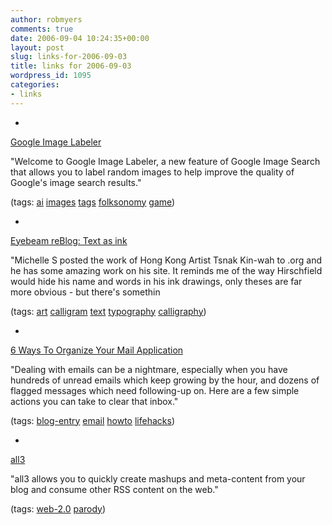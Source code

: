 ```yaml
---
author: robmyers
comments: true
date: 2006-09-04 10:24:35+00:00
layout: post
slug: links-for-2006-09-03
title: links for 2006-09-03
wordpress_id: 1095
categories:
- links
---
```


  

  *   


[Google Image Labeler](http://images.google.com/imagelabeler/)

  


"Welcome to Google Image Labeler, a new feature of Google Image Search that allows you to label random images to help improve the quality of Google's image search results."

  


(tags: [ai](http://del.icio.us/robmyers/ai) [images](http://del.icio.us/robmyers/images) [tags](http://del.icio.us/robmyers/tags) [folksonomy](http://del.icio.us/robmyers/folksonomy) [game](http://del.icio.us/robmyers/game))

  

  

  *   


[Eyebeam reBlog: Text as ink](http://www.eyebeam.org/reblog/archives/2006/09/text_as_ink.html)

  


"Michelle S posted the work of Hong Kong Artist Tsnak Kin-wah to .org and he has some amazing work on his site. It reminds me of the way Hirschfield would hide his name and words in his ink drawings, only theses are far more obvious - but there's somethin

  


(tags: [art](http://del.icio.us/robmyers/art) [calligram](http://del.icio.us/robmyers/calligram) [text](http://del.icio.us/robmyers/text) [typography](http://del.icio.us/robmyers/typography) [calligraphy](http://del.icio.us/robmyers/calligraphy))

  

  

  *   


[6 Ways To Organize Your Mail Application](http://glennwolsey.com/permalink/6-ways-to-organize-your-mail-application/)

  


"Dealing with emails can be a nightmare, especially when you have hundreds of unread emails which keep growing by the hour, and dozens of flagged messages which need following-up on. Here are a few simple actions you can take to clear that inbox."

  


(tags: [blog-entry](http://del.icio.us/robmyers/blog-entry) [email](http://del.icio.us/robmyers/email) [howto](http://del.icio.us/robmyers/howto) [lifehacks](http://del.icio.us/robmyers/lifehacks))

  

  

  *   


[all3](http://all3.org/)

  


"all3 allows you to quickly create mashups and meta-content from your blog and consume other RSS content on the web."

  


(tags: [web-2.0](http://del.icio.us/robmyers/web-2.0) [parody](http://del.icio.us/robmyers/parody))

  

  
  


